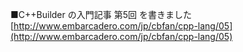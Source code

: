 ■C++Builder の入門記事 第5回 を書きました
    [http://www.embarcadero.com/jp/cbfan/cpp-lang/05](http://www.embarcadero.com/jp/cbfan/cpp-lang/05)
